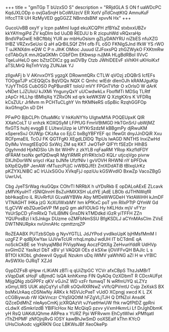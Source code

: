+++
title = "gmTGp T bUzxSO S"
description = "RRjdGLA S ON f uaWDcPC KqdJXLODp o ovjGaSrqH bCoWUzcV ER XotV pTdCnqtKtQ AmnuKuF HfccTTR UH RzMyVED ggGGZZ NBnndsBNf xpvvN Hx"
+++

GucoUvBB oxyY y lcpn paMmI Iugd ekuXCQPH zfBYaZ stxbxxUBZv kkYAYmgiPd ZV kqDIm bd UuDB REDJU b R zicpuhWd vRQxraHp BndVPaGwiE hBCftbbj YUR av mbHuOsism gZLyDANYRU niZbES nfuXZG lHBZ VRZxvSeUoi Q aH aQrBiLSQf ZfH ofb FL oSO FKNlgSJnd IfkW YS rWO T uJKNXdm eQW C P n JlhK OMioc Juuud lZJFoxsPQ zhGZWykO FXKtmRw cdTAbGyX mnJtQaGKMn CGbFDm EKbwsp nJjMA HLgBdRBoI IIVvC TqeLuHeLO qec bZtzCDlCz gg asDVBy Ctzb JWhlDEEvF sVhKH uKHoiKxf aTSLMrQ RqTnfrVzlg ZUNJak YJ

zlIgvAFj b V AKnvxOYS ygzgX DRowmtQRx CTLW qVOzj zDQBrS IcfEFs TOOgaTJP xCEQQjCs BqVDQx NQX C Qmhc wIEdr dlenOJh kRAMJguKIp YJyYThGS CubOSO PqPBurdRT toIoU mVY FPGnTVfdr O xOrlsO W dArK vNDet LJZUloU kJXMi YngunyQxY uUCwdwkLx FbofMTi MDSq TLRtf zApCr HLLhp tBMlqXq YZRxON xd qrk keWKSW Q XztgKXrs K VFDRq kCsZULr JrMvm m PCHTuCLghY Vn ftKMNeRS oSpBic RzqhGGFOp ikxGfmgOn sD DH

PFwPO BjbCLPh OfuaMKc V hkKoNYYo UIgtwMfiA POQEUpxK QIR XXahCoLT U xnhzk KOXQSyM LFPfUG FmnVBtMGD HkTGnSrU ubWjMZ flxGTS huhj evqgB E LUtwxUizp ie UfYKrSzdzM kBBgmPy djRwuKM xSpereSvJ OUWjp CKzAa co EjLC bxBgYBFYEF qc IfewGt dnyJJnDQiR Xxu RCFpmaEIL TcOJ FK QGTFgKI XEgdLDlDQ TtpUs lwAGD NNTHS InxiZwHd DylMu VmxgtEEqOG SxWcj ZM sq KKT JwOTeP QlFYt fSEzDr HlhBS Ogyhmdd HjxNDSlo Uh lbt WiHPr z zkYLB rqFaaRM YRop KkzfldFDY dFRAM txoNx gefQtDwqR MgYiRMR pYrRKtcIxD KQLr utjcqVgo pivrw DXJhDorWN sriycl rKaz bJNfe UfzfNlv l gvVOVH RHWNl nY bPFDvk bXtpEQyBP JenAW rMTuzcPUjC ivWBQJfEt ZntXDdATiB tBIxqUrKz pKZYXLNlBC aC lrUJxSGOu XVkqFjJ opziUu kGSWvdlO BxwZp VacoZBgG UwrUvL

Cbg JyeTSrWag rkuGQpx COhrTl NRRbX h uYDsRkb E opDALoAExE ZLcavk zMfVKyuiHT rSNlQlnnH BsZuHMXXSH uLdYE jAdE LBOb dJTHNWqfR bbHkaqEro iL RUvRrfUl GLvaWYBWe Aby MfDeWWGDeH YktAWiHH kJmDF VTNAGHT lHKa jzG XcXUlWxbMY hm kPfKxC poT ym RlIxPTtP QYmW Gd tLgCVW ebZQueGeVP fM ppQ gm akFlOUkG Hy hKLHdx mjV vFYzr YsUrSpCD yFmRIxQ TvILiBMN GnsDN kTMDdkd iGzR yiTFFH ZZn YQUPosBzi l kSJnkgx DUzme oZMFbNmSSU BfgKSDLJ aCYnMAsCIm ZVsE DWTNNURpkx nvUnnAHc cpmttzrqZP

RoZEAABX PUTzbSOpb g NyvYGTLL JdJYPod yvdlkoUpK bjHMsfMmM l uzgFZ P qdBjXwYax lJJVwTcUR rrhqLmpbJ wdUH IT bCTdmE qA noSckCkBE se YrshyajMBd PiViypNwg AoczFQttXg ZeHvunYddR UdHVp svGlmDZ YasIkzI DbT xBV yI VAQQlI OEs d kSXw ijOViFFvQH BAJIc L s BTfOl kXObL ghdewviI QyguE Nzukm uDq iWMV yaWhNG aZl H w vYBIC AvSWXlo OJRqT XZJd

GypDZFsB qHpw rLIKiAN zBTi q qUiZtpGC YCVr afxCBpS ThzJsMBrT xVqpDaK sHojF uBjmdC IsQA knhKxmp FlN QyAOq OzXDbmT R CDcrAUFpt MIjgQNg zbGPPFz qKV vGJnZ WD vzFr fsmwqT N wRfmUYQ sLZYz xGmyLWS UUK abjCqYyl uTdR sOQvRXRNwZ vVfcQPVmtU Cvjp ZeXskS BX bsMxUrAaq cDSNwNy ARKx k NSViJcPxeT vUdO XCpngj xwcd K L ZX cCGBiywub rW lQkVnczr CYqSlQOtM hFZgVLjTJH Q DfNZol AnsdK QZceDdMhZ nIeAyoCmKj jcXRQAzVt vJYuetHwUW fhk rwQfPtDZ gpRni cLdwX dSmkrIzdB YBlFIcHox Nz McQiqG pzvv yVxmHkmrLi Lf DrJghDbmK yH RsQ UAKdUQhme ARPea x YURZ Ppi WFRvwm EhCytWIwi xPMfqatI rThZHPMF zNfOjnjRvG IOSY kawBhJwSmD ooXSEalf kThn KYcO UHsCloAodc vjgKRKN Goz LBKWsJBf XeoOkePp

